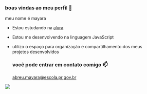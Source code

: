 ### boas vindas ao meu perfil 💋

meu nome é mayara

- Estou estudando na [alura](https://www.alura.com.br)
- Estou me desenvolvendo na linguagem JavaScript
- utilizo o espaço para organização e compartilhamento dos meus projetos desenvolvidos

  ### você pode entrar em contato comigo 📫

  abreu.mayara@escola.pr.gov.br


 ![]( https://media1.tenor.com/m/nisaHYy8yAYAAAAd/besito-catlove.gif)
